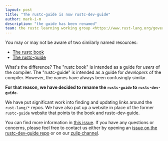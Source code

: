 ```yaml
---
layout: post
title: "The rustc-guide is now rustc-dev-guide"
author: mark-i-m
description: "the guide has been renamed"
team: the rustc learning working group <https://www.rust-lang.org/governance/teams/compiler#wg-learning>
---
```


You may or may not be aware of two similarly named resources:
- [The rustc book](https://doc.rust-lang.org/rustc/index.html)
- [The rustc-guide](https://rust-lang.github.io/rustc-dev-guide/)

What's the difference? The "rustc book" is intended as a guide for _users_ of the
compiler. The "rustc-guide" is intended as a guide for _developers_ of the
compiler. However, the names have always been confusingly similar.

**For that reason, we have decided to rename the `rustc-guide` to
`rustc-dev-guide`.**

We have put significant work into finding and updating links around the
`rust-lang/*` repos. We have also put up a website in place of the former
`rustc-guide` website that points to the book and rustc-dev-guide.

You can find more information in [this issue][gh]. If you have any questions or
concerns, please feel free to contact us either by opening an [issue on the
rustc-dev-guide repo][repo] or on our [zulip channel][zulip].

[gh]: https://github.com/rust-lang/rustc-dev-guide/issues/602
[repo]: https://github.com/rust-lang/rustc-dev-guide
[zulip]: https://rust-lang.zulipchat.com/#narrow/stream/196385-t-compiler.2Fwg-learning

